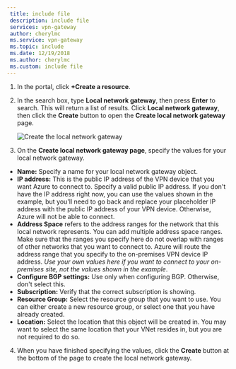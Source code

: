```yaml
---
 title: include file
 description: include file
 services: vpn-gateway
 author: cherylmc
 ms.service: vpn-gateway
 ms.topic: include
 ms.date: 12/19/2018
 ms.author: cherylmc
 ms.custom: include file
---
```

1. In the portal, click **+Create a resource**.
2. In the search box, type **Local network gateway**, then press **Enter** to search. This will return a list of results. Click **Local network gateway**, then click the **Create** button to open the **Create local network gateway** page.

   ![Create the local network gateway](./media/vpn-gateway-add-local-network-gateway-portal-include/create-local-network-gateway.png "Create the local network gateway")

3. On the **Create local network gateway page**, specify the values for your local network gateway.

  - **Name:** Specify a name for your local network gateway object.
  - **IP address:** This is the public IP address of the VPN device that you want Azure to connect to. Specify a valid public IP address. If you don't have the IP address right now, you can use the values shown in the example, but you'll need to go back and replace your placeholder IP address with the public IP address of your VPN device. Otherwise, Azure will not be able to connect.
  - **Address Space** refers to the address ranges for the network that this local network represents. You can add multiple address space ranges. Make sure that the ranges you specify here do not overlap with ranges of other networks that you want to connect to. Azure will route the address range that you specify to the on-premises VPN device IP address. *Use your own values here if you want to connect to your on-premises site, not the values shown in the example*.
  - **Configure BGP settings:** Use only when configuring BGP. Otherwise, don't select this.
  - **Subscription:** Verify that the correct subscription is showing.
  - **Resource Group:** Select the resource group that you want to use. You can either create a new resource group, or select one that you have already created.
  - **Location:** Select the location that this object will be created in. You may want to select the same location that your VNet resides in, but you are not required to do so.

4. When you have finished specifying the values, click the **Create** button at the bottom of the page to create the local network gateway.
